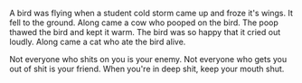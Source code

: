 A bird was flying when a student cold storm came up and froze it's wings. 
It fell to the ground.
Along came a cow who pooped on the bird.
The poop thawed the bird and kept it warm. 
The bird was so happy that it cried out loudly. 
Along came a cat who ate the bird alive.

Not everyone who shits on you is your enemy. 
Not everyone who gets you out of shit is your friend. 
When you're in deep shit, keep your mouth shut.